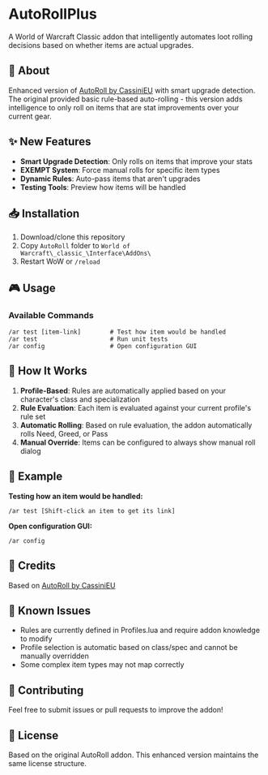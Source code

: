 # AutoRollPlus

A World of Warcraft Classic addon that intelligently automates loot rolling decisions based on whether items are actual upgrades.

## 🎯 About

Enhanced version of [AutoRoll by CassiniEU](https://www.curseforge.com/wow/addons/autoroll-classic) with smart upgrade detection. The original provided basic rule-based auto-rolling - this version adds intelligence to only roll on items that are stat improvements over your current gear.

## ✨ New Features

- **Smart Upgrade Detection**: Only rolls on items that improve your stats
- **EXEMPT System**: Force manual rolls for specific item types  
- **Dynamic Rules**: Auto-pass items that aren't upgrades
- **Testing Tools**: Preview how items will be handled

## 📥 Installation

1. Download/clone this repository
2. Copy `AutoRoll` folder to `World of Warcraft\_classic_\Interface\AddOns\`
3. Restart WoW or `/reload`

## 🎮 Usage

### Available Commands
```
/ar test [item-link]        # Test how item would be handled
/ar test                    # Run unit tests
/ar config                  # Open configuration GUI
```

## 🧠 How It Works

1. **Profile-Based**: Rules are automatically applied based on your character's class and specialization
2. **Rule Evaluation**: Each item is evaluated against your current profile's rule set
3. **Automatic Rolling**: Based on rule evaluation, the addon automatically rolls Need, Greed, or Pass
4. **Manual Override**: Items can be configured to always show manual roll dialog

## 🎯 Example

**Testing how an item would be handled:**
```
/ar test [Shift-click an item to get its link]
```

**Open configuration GUI:**
```
/ar config
```

## 🙏 Credits

Based on [AutoRoll by CassiniEU](https://www.curseforge.com/wow/addons/autoroll-classic)

## 🐛 Known Issues

- Rules are currently defined in Profiles.lua and require addon knowledge to modify
- Profile selection is automatic based on class/spec and cannot be manually overridden
- Some complex item types may not map correctly

## 🤝 Contributing

Feel free to submit issues or pull requests to improve the addon!

## 📄 License

Based on the original AutoRoll addon. This enhanced version maintains the same license structure. 